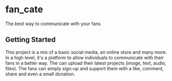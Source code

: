 # fan_cate

The best way to communicate with your fans

## Getting Started

This project is a mix of a basic social media, an online store and many more.
In a high level, it's a platform to allow individuals to communicate with their fans in a better way.
The can upload their latest projects (image, text, audio, files).
The fans can simply sign-up and support them with a like, comment, share and even a small donation.
